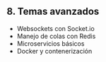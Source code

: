 ## 8. Temas avanzados

- Websockets con Socket.io
- Manejo de colas con Redis
- Microservicios básicos
- Docker y contenerización

